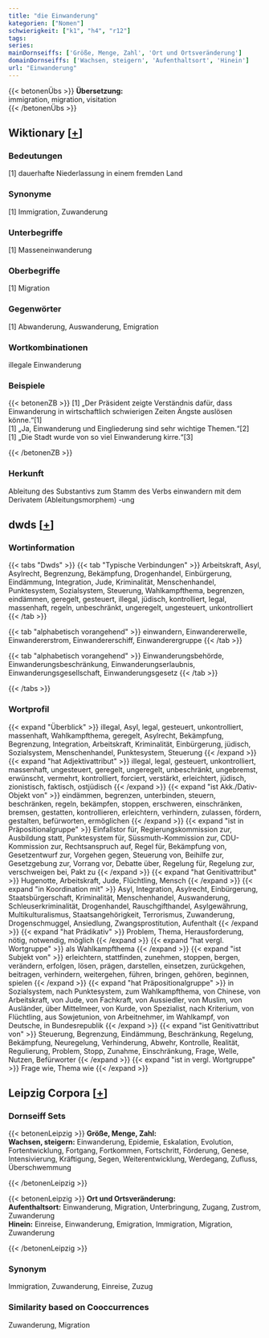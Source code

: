 ```yaml
---
title: "die Einwanderung"
kategorien: ["Nomen"]
schwierigkeit: ["k1", "h4", "r12"]
tags:
series:
mainDornseiffs: ['Größe, Menge, Zahl', 'Ort und Ortsveränderung']
domainDornseiffs: ['Wachsen, steigern', 'Aufenthaltsort', 'Hinein']
url: "Einwanderung"
---
```


{{< betonenÜbs >}}
**Übersetzung:**  
immigration, migration, visitation  
{{< /betonenÜbs >}}

## Wiktionary [[+](https://de.wiktionary.org/wiki/Einwanderung)]

### Bedeutungen
[1] dauerhafte Niederlassung in einem fremden Land  

### Synonyme
[1] Immigration, Zuwanderung  

### Unterbegriffe
[1] Masseneinwanderung  

### Oberbegriffe
[1] Migration  

### Gegenwörter
[1] Abwanderung, Auswanderung, Emigration  

### Wortkombinationen
illegale Einwanderung  

### Beispiele
{{< betonenZB >}}
[1] „Der Präsident zeigte Verständnis dafür, dass Einwanderung in wirtschaftlich schwierigen Zeiten Ängste auslösen könne.“[1]  
[1] „Ja, Einwanderung und Eingliederung sind sehr wichtige Themen.“[2]  
[1] „Die Stadt wurde von so viel Einwanderung kirre.“[3]  

{{< /betonenZB >}}
### Herkunft
Ableitung des Substantivs zum Stamm des Verbs einwandern mit dem Derivatem (Ableitungsmorphem) -ung  



## dwds [[+](https://www.dwds.de/wb/Einwanderung)]

### Wortinformation
{{< tabs "Dwds" >}}
{{< tab "Typische Verbindungen" >}}
Arbeitskraft, Asyl, Asylrecht, Begrenzung, Bekämpfung, Drogenhandel, Einbürgerung, Eindämmung, Integration, Jude, Kriminalität, Menschenhandel, Punktesystem, Sozialsystem, Steuerung, Wahlkampfthema, begrenzen, eindämmen, geregelt, gesteuert, illegal, jüdisch, kontrolliert, legal, massenhaft, regeln, unbeschränkt, ungeregelt, ungesteuert, unkontrolliert
{{< /tab >}}

{{< tab "alphabetisch vorangehend" >}}
einwandern, Einwandererwelle, Einwandererstrom, Einwandererschiff, Einwanderergruppe
{{< /tab >}}

{{< tab "alphabetisch vorangehend" >}}
Einwanderungsbehörde, Einwanderungsbeschränkung, Einwanderungserlaubnis, Einwanderungsgesellschaft, Einwanderungsgesetz
{{< /tab >}}

{{< /tabs >}}

### Wortprofil
{{< expand "Überblick" >}} illegal, Asyl, legal, gesteuert, unkontrolliert, massenhaft, Wahlkampfthema, geregelt, Asylrecht, Bekämpfung, Begrenzung, Integration, Arbeitskraft, Kriminalität, Einbürgerung, jüdisch, Sozialsystem, Menschenhandel, Punktesystem, Steuerung {{< /expand >}}
{{< expand "hat Adjektivattribut" >}} illegal, legal, gesteuert, unkontrolliert, massenhaft, ungesteuert, geregelt, ungeregelt, unbeschränkt, ungebremst, erwünscht, vermehrt, kontrolliert, forciert, verstärkt, erleichtert, jüdisch, zionistisch, faktisch, ostjüdisch {{< /expand >}}
{{< expand "ist Akk./Dativ-Objekt von" >}} eindämmen, begrenzen, unterbinden, steuern, beschränken, regeln, bekämpfen, stoppen, erschweren, einschränken, bremsen, gestatten, kontrollieren, erleichtern, verhindern, zulassen, fördern, gestalten, befürworten, ermöglichen {{< /expand >}}
{{< expand "ist in Präpositionalgruppe" >}} Einfallstor für, Regierungskommission zur, Ausbildung statt, Punktesystem für, Süssmuth-Kommission zur, CDU-Kommission zur, Rechtsanspruch auf, Regel für, Bekämpfung von, Gesetzentwurf zur, Vorgehen gegen, Steuerung von, Beihilfe zur, Gesetzgebung zur, Vorrang vor, Debatte über, Regelung für, Regelung zur, verschweigen bei, Pakt zu {{< /expand >}}
{{< expand "hat Genitivattribut" >}} Hugenotte, Arbeitskraft, Jude, Flüchtling, Mensch {{< /expand >}}
{{< expand "in Koordination mit" >}} Asyl, Integration, Asylrecht, Einbürgerung, Staatsbürgerschaft, Kriminalität, Menschenhandel, Auswanderung, Schleuserkriminalität, Drogenhandel, Rauschgifthandel, Asylgewährung, Multikulturalismus, Staatsangehörigkeit, Terrorismus, Zuwanderung, Drogenschmuggel, Ansiedlung, Zwangsprostitution, Aufenthalt {{< /expand >}}
{{< expand "hat Prädikativ" >}} Problem, Thema, Herausforderung, nötig, notwendig, möglich {{< /expand >}}
{{< expand "hat vergl. Wortgruppe" >}} als Wahlkampfthema {{< /expand >}}
{{< expand "ist Subjekt von" >}} erleichtern, stattfinden, zunehmen, stoppen, bergen, verändern, erfolgen, lösen, prägen, darstellen, einsetzen, zurückgehen, beitragen, verhindern, weitergehen, führen, bringen, gehören, beginnen, spielen {{< /expand >}}
{{< expand "hat Präpositionalgruppe" >}} in Sozialsystem, nach Punktesystem, zum Wahlkampfthema, von Chinese, von Arbeitskraft, von Jude, von Fachkraft, von Aussiedler, von Muslim, von Ausländer, über Mittelmeer, von Kurde, von Spezialist, nach Kriterium, von Flüchtling, aus Sowjetunion, von Arbeitnehmer, im Wahlkampf, von Deutsche, in Bundesrepublik {{< /expand >}}
{{< expand "ist Genitivattribut von" >}} Steuerung, Begrenzung, Eindämmung, Beschränkung, Regelung, Bekämpfung, Neuregelung, Verhinderung, Abwehr, Kontrolle, Realität, Regulierung, Problem, Stopp, Zunahme, Einschränkung, Frage, Welle, Nutzen, Befürworter {{< /expand >}}
{{< expand "ist in vergl. Wortgruppe" >}} Frage wie, Thema wie {{< /expand >}}

## Leipzig Corpora [[+](https://corpora.uni-leipzig.de/en/res?word=Einwanderung&corpusId=deu_newscrawl-public_2018)]

### Dornseiff Sets
{{< betonenLeipzig >}}
**Größe, Menge, Zahl:**  
**Wachsen, steigern:** Einwanderung, Epidemie, Eskalation, Evolution, Fortentwicklung, Fortgang, Fortkommen, Fortschritt, Förderung, Genese, Intensivierung, Kräftigung, Segen, Weiterentwicklung, Werdegang, Zufluss, Überschwemmung  

{{< /betonenLeipzig >}}


{{< betonenLeipzig >}}
**Ort und Ortsveränderung:**  
**Aufenthaltsort:** Einwanderung, Migration, Unterbringung, Zugang, Zustrom, Zuwanderung  
**Hinein:** Einreise, Einwanderung, Emigration, Immigration, Migration, Zuwanderung  

{{< /betonenLeipzig >}}

### Synonym
Immigration, Zuwanderung, Einreise, Zuzug


### Similarity based on Cooccurrences
Zuwanderung, Migration

